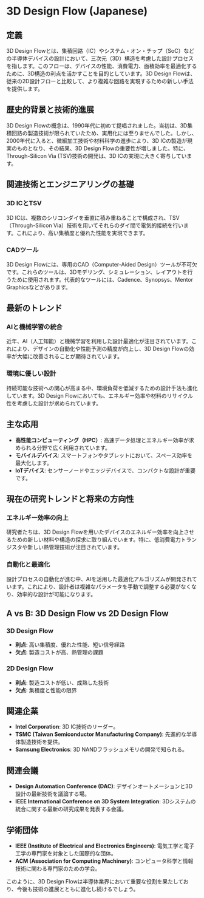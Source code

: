 # 3D Design Flow (Japanese)

## 定義

3D Design Flowとは、集積回路（IC）やシステム・オン・チップ（SoC）などの半導体デバイスの設計において、三次元（3D）構造を考慮した設計プロセスを指します。このフローは、デバイスの性能、消費電力、面積効率を最適化するために、3D構造の利点を活かすことを目的としています。3D Design Flowは、従来の2D設計フローと比較して、より複雑な回路を実現するための新しい手法を提供します。

## 歴史的背景と技術的進展

3D Design Flowの概念は、1990年代に初めて提唱されました。当初は、3D集積回路の製造技術が限られていたため、実用化には至りませんでした。しかし、2000年代に入ると、微細加工技術や材料科学の進歩により、3D ICの製造が現実のものとなり、その結果、3D Design Flowの重要性が増しました。特に、Through-Silicon Via (TSV)技術の開発は、3D ICの実現に大きく寄与しています。

## 関連技術とエンジニアリングの基礎

### 3D ICとTSV

3D ICは、複数のシリコンダイを垂直に積み重ねることで構成され、TSV（Through-Silicon Via）技術を用いてそれらのダイ間で電気的接続を行います。これにより、高い集積度と優れた性能を実現できます。

### CADツール

3D Design Flowには、専用のCAD（Computer-Aided Design）ツールが不可欠です。これらのツールは、3Dモデリング、シミュレーション、レイアウトを行うために使用されます。代表的なツールには、Cadence、Synopsys、Mentor Graphicsなどがあります。

## 最新のトレンド

### AIと機械学習の統合

近年、AI（人工知能）と機械学習を利用した設計最適化が注目されています。これにより、デザインの自動化や性能予測の精度が向上し、3D Design Flowの効率が大幅に改善されることが期待されています。

### 環境に優しい設計

持続可能な技術への関心が高まる中、環境負荷を低減するための設計手法も進化しています。3D Design Flowにおいても、エネルギー効率や材料のリサイクル性を考慮した設計が求められています。

## 主な応用

- **高性能コンピューティング（HPC）**: 高速データ処理とエネルギー効率が求められる分野で広く利用されています。
- **モバイルデバイス**: スマートフォンやタブレットにおいて、スペース効率を最大化します。
- **IoTデバイス**: センサーノードやエッジデバイスで、コンパクトな設計が重要です。

## 現在の研究トレンドと将来の方向性

### エネルギー効率の向上

研究者たちは、3D Design Flowを用いたデバイスのエネルギー効率を向上させるための新しい材料や構造の探求に取り組んでいます。特に、低消費電力トランジスタや新しい熱管理技術が注目されています。

### 自動化と最適化

設計プロセスの自動化が進む中、AIを活用した最適化アルゴリズムが開発されています。これにより、設計者は複雑なパラメータを手動で調整する必要がなくなり、効率的な設計が可能になります。

## A vs B: 3D Design Flow vs 2D Design Flow

### 3D Design Flow

- **利点**: 高い集積度、優れた性能、短い信号経路
- **欠点**: 製造コストが高、熱管理の課題

### 2D Design Flow

- **利点**: 製造コストが低い、成熟した技術
- **欠点**: 集積度と性能の限界

## 関連企業

- **Intel Corporation**: 3D IC技術のリーダー。
- **TSMC (Taiwan Semiconductor Manufacturing Company)**: 先進的な半導体製造技術を提供。
- **Samsung Electronics**: 3D NANDフラッシュメモリの開発で知られる。

## 関連会議

- **Design Automation Conference (DAC)**: デザインオートメーションと3D設計の最新技術を議論する場。
- **IEEE International Conference on 3D System Integration**: 3Dシステムの統合に関する最新の研究成果を発表する会議。

## 学術団体

- **IEEE (Institute of Electrical and Electronics Engineers)**: 電気工学と電子工学の専門家を対象とした国際的な団体。
- **ACM (Association for Computing Machinery)**: コンピュータ科学と情報技術に関わる専門家のための学会。

このように、3D Design Flowは半導体業界において重要な役割を果たしており、今後も技術の進展とともに進化し続けるでしょう。